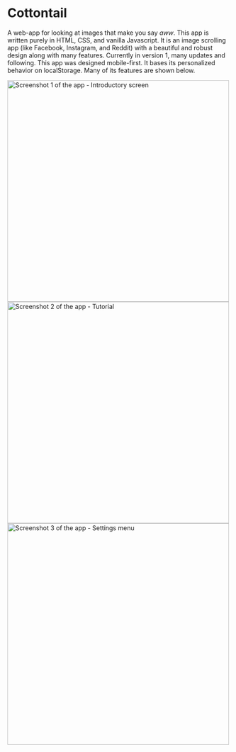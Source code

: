 # Cottontail
A web-app for looking at images that make you say *aww*. This app is written purely in HTML, CSS, and vanilla Javascript.  It is an image scrolling app (like Facebook, Instagram, and Reddit) with a beautiful and robust design along with many features. Currently in version 1, many updates and following. This app was designed mobile-first. It bases its personalized behavior on localStorage. Many of its features are shown below.

<img src="https://i.imgur.com/hnzyoWVl.png" alt="Screenshot 1 of the app - Introductory screen" title="Introductory screen" height="500px"> <img src="https://imgur.com/tyABiqsl.png" alt="Screenshot 2 of the app - Tutorial" title="Tutorial" height="500px"> <img src="https://imgur.com/7oI7qoel.png" alt="Screenshot 3 of the app - Settings menu" title="Settings menu" height="500px">
